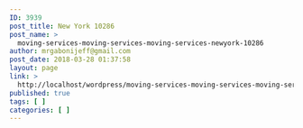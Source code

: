 ```yaml
---
ID: 3939
post_title: New York 10286
post_name: >
  moving-services-moving-services-moving-services-newyork-10286
author: mrgabonijeff@gmail.com
post_date: 2018-03-28 01:37:58
layout: page
link: >
  http://localhost/wordpress/moving-services-moving-services-moving-services-newyork-10286/
published: true
tags: [ ]
categories: [ ]
---
```

